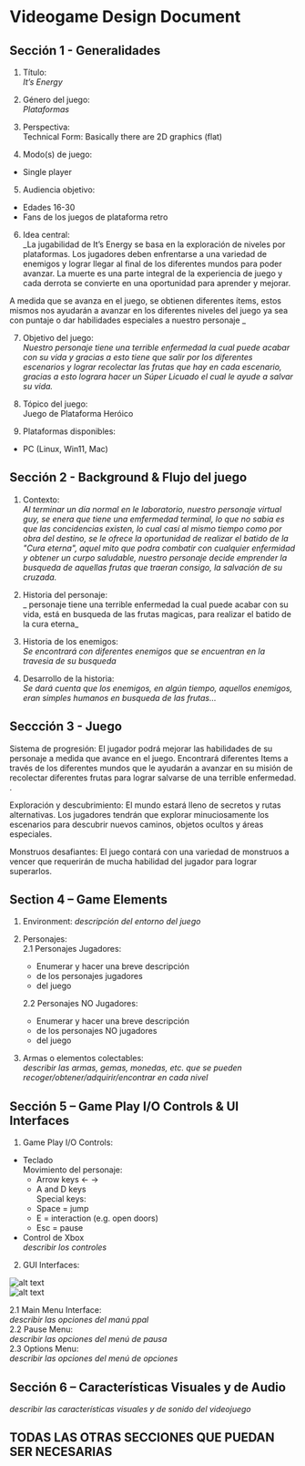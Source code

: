 # Videogame Design Document
## Sección 1 - Generalidades
1. Título:  
_It’s Energy_  

2. Género del juego:  
_Plataformas_

3. Perspectiva:  
Technical Form: Basically there are 2D graphics (flat)  

4. Modo(s) de juego:
- Single player  
5. Audiencia objetivo:
- Edades 16-30
- Fans de los juegos de plataforma retro
6. Idea central:  
_La jugabilidad de It’s Energy se basa en la exploración de niveles por plataformas. Los jugadores deben enfrentarse a una variedad de enemigos y lograr llegar al final de los diferentes mundos para poder avanzar.
La muerte es una parte integral de la experiencia de juego y cada derrota se convierte en una oportunidad para aprender y mejorar.

A medida que se avanza en el juego, se obtienen diferentes ítems, estos mismos nos ayudarán a avanzar en los diferentes niveles del juego ya sea con puntaje o dar habilidades especiales a nuestro personaje
_  

7. Objetivo del juego:  
_Nuestro personaje tiene una terrible enfermedad la cual puede acabar con su vida y gracias a esto tiene que salir por los diferentes escenarios y lograr recolectar las frutas que hay en cada escenario, gracias a esto lograra hacer un Súper Licuado el cual le ayude a salvar su vida._  

8. Tópico del juego:  
Juego de Plataforma Heróico  

9. Plataformas disponibles:
- PC (Linux, Win11, Mac)

## Sección 2 - Background & Flujo del juego
1. Contexto:  
_Al terminar un día normal en le laboratorio, nuestro personaje virtual guy, se enera que tiene una emfermedad terminal, lo que no sabia es que las concidencias existen, lo cual casí al mismo tiempo como por obra del destino, se le ofrece la oportunidad de realizar el batido de la "Cura eterna", aquel mito que podra combatir con cualquier enfermidad y obtener un curpo saludable, nuestro personaje decide emprender la busqueda de aquellas frutas que traeran consigo, la salvación de su cruzada._  

2. Historia del personaje:  
_ personaje tiene una terrible enfermedad la cual puede acabar con su vida, está en busqueda de las frutas magicas, para realizar el batido de la cura eterna_  

3. Historia de los enemigos:  
_Se encontrará con diferentes enemigos que se encuentran en la travesia de su busqueda_  

4. Desarrollo de la historia:  
_Se dará cuenta que los enemigos, en algún tiempo, aquellos enemigos, eran simples humanos en busqueda de las frutas..._  

## Seccción 3 - Juego
Sistema de progresión: El jugador podrá mejorar las habilidades de su personaje a medida que avance en el juego. Encontrará diferentes Items a través de los diferentes mundos que le ayudarán a avanzar en su misión de recolectar diferentes frutas para lograr salvarse de una terrible enfermedad. .


Exploración y descubrimiento: El mundo estará lleno de secretos y rutas alternativas. Los jugadores tendrán que explorar minuciosamente los escenarios para descubrir nuevos caminos, objetos ocultos y áreas especiales.


Monstruos desafiantes: El juego contará con una variedad de monstruos  a vencer que requerirán de mucha habilidad del jugador para lograr superarlos.


## Section 4 – Game Elements
1. Environment:
_descripción del entorno del juego_  

2. Personajes:  
   2.1 Personajes Jugadores:
      - Enumerar y hacer una breve descripción
      - de los personajes jugadores
      - del juego  

   2.2 Personajes NO Jugadores:
      - Enumerar y hacer una breve descripción
      - de los personajes NO jugadores
      - del juego  

3. Armas o elementos colectables:  
_describir las armas, gemas, monedas, etc. que se pueden recoger/obtener/adquirir/encontrar en cada nivel_  

## Sección 5 – Game Play I/O Controls & UI Interfaces
1. Game Play I/O Controls:
- Teclado  
  Movimiento del personaje:
  - Arrow keys <- ->
  - A and D keys  
  Special keys:
  - Space = jump
  - E = interaction (e.g. open doors)
  - Esc = pause
- Control de Xbox  
  _describir los controles_  
2. GUI Interfaces:

![alt text][wireframe]  
![alt text][Level1]  
<!-- Referencias para las imagenes -->
[wireframe]: /Assets/Readme_Img/wireframes_UI.jpg "Wireframe de las UI" 
[Level1]: /Assets/Readme_Img/Level1.png "Esquema para el nivel 1"  

   2.1 Main Menu Interface:  
       _describir las opciones del manú ppal_  
   2.2 Pause Menu:  
       _describir las opciones del menú de pausa_  
   2.3 Options Menu:  
       _describir las opciones del menú de opciones_  

## Sección 6 – Características Visuales y de Audio 
_describir las características visuales y de sonido del videojuego_

## TODAS LAS OTRAS SECCIONES QUE PUEDAN SER NECESARIAS

